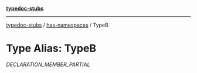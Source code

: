 [**typedoc-stubs**](../../index.md)

***

[typedoc-stubs](../../modules.md) / [has-namespaces](../index.md) / TypeB

# Type Alias: TypeB

_DECLARATION_MEMBER_PARTIAL_
